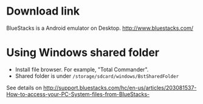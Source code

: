 # Download link

BlueStacks is a Android emulator on Desktop.
<http://www.bluestacks.com/>

# Using Windows shared folder

* Install file browser. For example, "Total Commander".
* Shared folder is under `/storage/sdcard/windows/BstSharedFolder`

See details on <http://support.bluestacks.com/hc/en-us/articles/203081537-How-to-access-your-PC-System-files-from-BlueStacks->